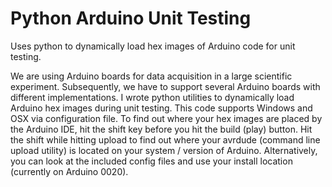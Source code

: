 Python Arduino Unit Testing
=========================================================

Uses python to dynamically load hex images of Arduino code for unit testing. 

We are using Arduino boards for data acquisition in a large scientific experiment. Subsequently, we have to support several Arduino boards with different implementations. I wrote python utilities to dynamically load Arduino hex images during unit testing. This code supports Windows and OSX via configuration file. To find out where your hex images are placed by the Arduino IDE, hit the shift key before you hit the build (play) button. Hit the shift while hitting upload to find out where your avrdude (command line upload utility) is located on your system / version of Arduino. Alternatively, you can look at the included config files and use your install location (currently on Arduino 0020).